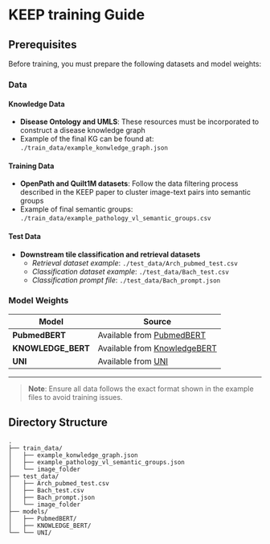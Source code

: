# KEEP training Guide

## Prerequisites

Before training, you must prepare the following datasets and model weights:

### Data

#### Knowledge Data
- **Disease Ontology and UMLS**: These resources must be incorporated to construct a disease knowledge graph
- Example of the final KG can be found at: `./train_data/example_konwledge_graph.json`

#### Training Data
- **OpenPath and Quilt1M datasets**: Follow the data filtering process described in the KEEP paper to cluster image-text pairs into semantic groups
- Example of final semantic groups: `./train_data/example_pathology_vl_semantic_groups.csv`

#### Test Data
- **Downstream tile classification and retrieval datasets**
  - *Retrieval dataset example*: `./test_data/Arch_pubmed_test.csv`
  - *Classification dataset example*: `./test_data/Bach_test.csv`
  - *Classification prompt file*: `./test_data/Bach_prompt.json`

### Model Weights

| Model | Source |
|-------|--------|
| **PubmedBERT** | Available from [PubmedBERT](https://huggingface.co/microsoft/BiomedNLP-BiomedBERT-base-uncased-abstract-fulltext) |
| **KNOWLEDGE_BERT** | Available from [KnowledgeBERT](https://drive.google.com/file/d/1cVEOMDkn8x2375CrCbbgC0ih66fR1gC4/view?usp=sharing) |
| **UNI** | Available from [UNI](https://huggingface.co/MahmoodLab/UNI) |

---

> **Note**: Ensure all data follows the exact format shown in the example files to avoid training issues.

## Directory Structure
```
.
├── train_data/
│   ├── example_konwledge_graph.json
│   ├── example_pathology_vl_semantic_groups.json
│   └── image_folder
├── test_data/
│   ├── Arch_pubmed_test.csv
│   ├── Bach_test.csv
│   ├── Bach_prompt.json
│   └── image_folder
├── models/
│   ├── PubmedBERT/
│   ├── KNOWLEDGE_BERT/
└── └── UNI/